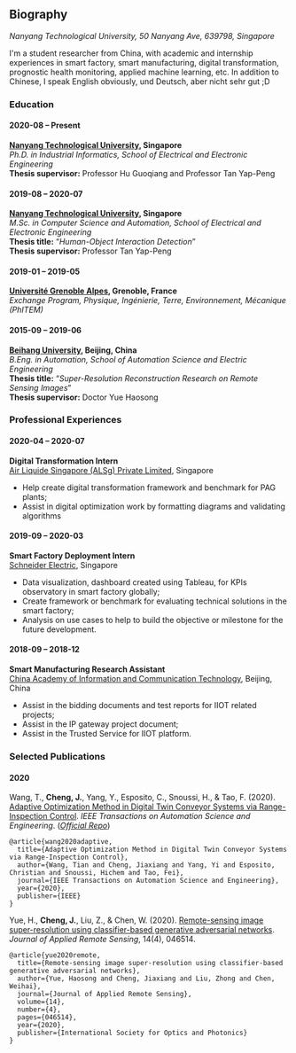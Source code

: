 [//]: # (## Curriculum Vitae of Jiaxiang Cheng)
## Biography

[//]: # (**Ph.D. Student in Industrial Informatics**       )
_Nanyang Technological University, 50 Nanyang Ave, 639798, Singapore_

[//]: # (`<p align="left">)

[//]: # (  <a href= "https://www.linkedin.com/in/jiaxiang-cheng/"><img src="https://img.icons8.com/dusk/48/000000/linkedin.png"/></a>)

[//]: # (  <a href= "https://twitter.com/JiaXplorer"><img src="https://img.icons8.com/dusk/48/000000/twitter.png"/></a>)

[//]: # (</p>	)

[//]: # (<p>)

[//]: # (    <a href="https://github.com/jiaxiang-cheng/"><img src="https://img.shields.io/github/stars/jiaxiang-cheng?color=%234CC61E&label=GitHub%20Stars%20"/></a>)

[//]: # (    <a href="mailto:jiaxiang.cheng@outlook.com?subject=[GitHub]%20🔥%20Ask%20me%20anything&body=Hello%20Bayrem%2C%0A%0AI am%20sending%20you%20this%20mail%20after%20seeing%20your%20GitHub profile%20to..."><img src="https://img.shields.io/badge/Contact%20me-anything-1abc9c.svg"/></a>)

[//]: # (</p>	`)

I'm a student researcher from China, with academic and internship experiences in smart factory, smart manufacturing, digital transformation, prognostic health monitoring, applied machine learning, etc. In addition to Chinese, I speak English obviously, und Deutsch, aber nicht sehr gut ;D


### **Education**
#### 2020-08 – Present    
**[Nanyang Technological University](https://www.ntu.edu.sg/), Singapore**    
_Ph.D. in Industrial Informatics, School of Electrical and Electronic Engineering_    
**Thesis supervisor:** Professor Hu Guoqiang and Professor Tan Yap-Peng

#### 2019-08 – 2020-07     
**[Nanyang Technological University](https://www.ntu.edu.sg/), Singapore**     
_M.Sc. in Computer Science and Automation, School of Electrical and Electronic Engineering_   
**Thesis title:** “_Human-Object Interaction Detection_”     
**Thesis supervisor:** Professor Tan Yap-Peng

#### 2019-01 – 2019-05	     
**[Université Grenoble Alpes](https://www.univ-grenoble-alpes.fr/), Grenoble, France**    
_Exchange Program, Physique, Ingénierie, Terre, Environnement, Mécanique (PhITEM)_

#### 2015-09 – 2019-06	    
**[Beihang University](https://ev.buaa.edu.cn/), Beijing, China**    
_B.Eng. in Automation, School of Automation Science and Electric Engineering_    
**Thesis title:** “_Super-Resolution Reconstruction Research on Remote Sensing Images_”     
**Thesis supervisor:** Doctor Yue Haosong    

### **Professional Experiences**
#### 2020-04 – 2020-07      
**Digital Transformation Intern**       
[Air Liquide Singapore (ALSg) Private Limited](https://www.airliquide.com/singapore), Singapore        
- Help create digital transformation framework and benchmark for PAG plants;     
- Assist in digital optimization work by formatting diagrams and validating algorithms

#### 2019-09 – 2020-03      
**Smart Factory Deployment Intern**        
[Schneider Electric](https://www.se.com/sg/en/), Singapore
- Data visualization, dashboard created using Tableau, for KPIs observatory in smart factory globally;        
- Create framework or benchmark for evaluating technical solutions in the smart factory;        
- Analysis on use cases to help to build the objective or milestone for the future development.

#### 2018-09 – 2018-12	     
**Smart Manufacturing Research Assistant**		      
[China Academy of Information and Communication Technology](http://www.caict.ac.cn/english/), Beijing, China     
- Assist in the bidding documents and test reports for IIOT related projects; 
- Assist in the IP gateway project document; 
- Assist in the Trusted Service for IIOT platform.

### **Selected Publications**
#### 2020
Wang, T., **Cheng, J.**, Yang, Y., Esposito, C., Snoussi, H., & Tao, F. (2020). [Adaptive Optimization Method in Digital Twin Conveyor Systems via Range-Inspection Control](https://ieeexplore.ieee.org/document/9303438). _IEEE Transactions on Automation Science and Engineering_. (_[Official Repo](https://github.com/jiaxiang-cheng/PyTorch-PDQN-for-Digital-Twin-ACS)_)
```
@article{wang2020adaptive,
  title={Adaptive Optimization Method in Digital Twin Conveyor Systems via Range-Inspection Control},
  author={Wang, Tian and Cheng, Jiaxiang and Yang, Yi and Esposito, Christian and Snoussi, Hichem and Tao, Fei},
  journal={IEEE Transactions on Automation Science and Engineering},
  year={2020},
  publisher={IEEE}
}
```

Yue, H., **Cheng, J.**, Liu, Z., & Chen, W. (2020). [Remote-sensing image super-resolution using classifier-based generative adversarial networks](https://www.spiedigitallibrary.org/journals/journal-of-applied-remote-sensing/volume-14/issue-4/046514/Remote-sensing-image-super-resolution-using-classifier-based-generative-adversarial/10.1117/1.JRS.14.046514.short?SSO=1). _Journal of Applied Remote Sensing_, 14(4), 046514.
```
@article{yue2020remote,
  title={Remote-sensing image super-resolution using classifier-based generative adversarial networks},
  author={Yue, Haosong and Cheng, Jiaxiang and Liu, Zhong and Chen, Weihai},
  journal={Journal of Applied Remote Sensing},
  volume={14},
  number={4},
  pages={046514},
  year={2020},
  publisher={International Society for Optics and Photonics}
}
```

